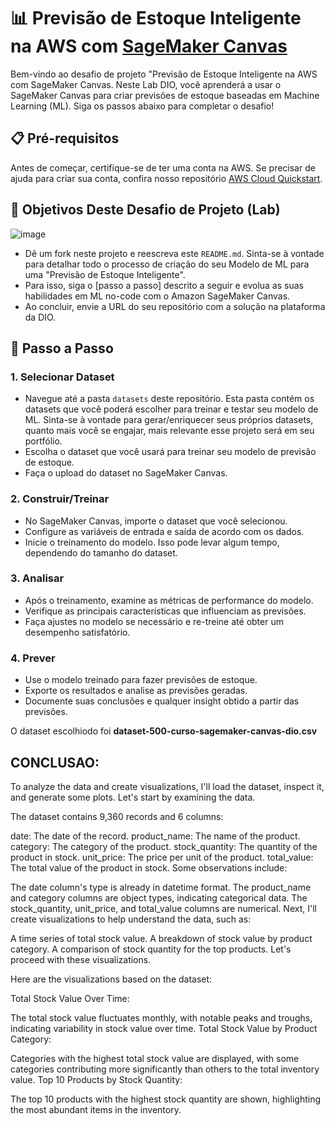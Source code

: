 # 📊 Previsão de Estoque Inteligente na AWS com [SageMaker Canvas](https://aws.amazon.com/pt/sagemaker/canvas/)

Bem-vindo ao desafio de projeto "Previsão de Estoque Inteligente na AWS com SageMaker Canvas. Neste Lab DIO, você aprenderá a usar o SageMaker Canvas para criar previsões de estoque baseadas em Machine Learning (ML). Siga os passos abaixo para completar o desafio!

## 📋 Pré-requisitos

Antes de começar, certifique-se de ter uma conta na AWS. Se precisar de ajuda para criar sua conta, confira nosso repositório [AWS Cloud Quickstart](https://github.com/digitalinnovationone/aws-cloud-quickstart).


## 🎯 Objetivos Deste Desafio de Projeto (Lab)

![image](https://github.com/digitalinnovationone/lab-aws-sagemaker-canvas-estoque/assets/730492/72f5c21f-5562-491e-aa42-2885a3184650)

- Dê um fork neste projeto e reescreva este `README.md`. Sinta-se à vontade para detalhar todo o processo de criação do seu Modelo de ML para uma "Previsão de Estoque Inteligente".
- Para isso, siga o [passo a passo] descrito a seguir e evolua as suas habilidades em ML no-code com o Amazon SageMaker Canvas.
- Ao concluir, envie a URL do seu repositório com a solução na plataforma da DIO.


## 🚀 Passo a Passo

### 1. Selecionar Dataset

-   Navegue até a pasta `datasets` deste repositório. Esta pasta contém os datasets que você poderá escolher para treinar e testar seu modelo de ML. Sinta-se à vontade para gerar/enriquecer seus próprios datasets, quanto mais você se engajar, mais relevante esse projeto será em seu portfólio.
-   Escolha o dataset que você usará para treinar seu modelo de previsão de estoque.
-   Faça o upload do dataset no SageMaker Canvas.

### 2. Construir/Treinar

-   No SageMaker Canvas, importe o dataset que você selecionou.
-   Configure as variáveis de entrada e saída de acordo com os dados.
-   Inicie o treinamento do modelo. Isso pode levar algum tempo, dependendo do tamanho do dataset.

### 3. Analisar

-   Após o treinamento, examine as métricas de performance do modelo.
-   Verifique as principais características que influenciam as previsões.
-   Faça ajustes no modelo se necessário e re-treine até obter um desempenho satisfatório.

### 4. Prever

-   Use o modelo treinado para fazer previsões de estoque.
-   Exporte os resultados e analise as previsões geradas.
-   Documente suas conclusões e qualquer insight obtido a partir das previsões.


O dataset escolhiodo foi **dataset-500-curso-sagemaker-canvas-dio.csv**
## CONCLUSAO:

To analyze the data and create visualizations, I'll load the dataset, inspect it, and generate some plots. Let's start by examining the data.

The dataset contains 9,360 records and 6 columns:

date: The date of the record.
product_name: The name of the product.
category: The category of the product.
stock_quantity: The quantity of the product in stock.
unit_price: The price per unit of the product.
total_value: The total value of the product in stock.
Some observations include:

The date column's type is already in datetime format.
The product_name and category columns are object types, indicating categorical data.
The stock_quantity, unit_price, and total_value columns are numerical.
Next, I'll create visualizations to help understand the data, such as:

A time series of total stock value.
A breakdown of stock value by product category.
A comparison of stock quantity for the top products.
Let's proceed with these visualizations. ​​

Here are the visualizations based on the dataset:

Total Stock Value Over Time:

The total stock value fluctuates monthly, with notable peaks and troughs, indicating variability in stock value over time.
Total Stock Value by Product Category:

Categories with the highest total stock value are displayed, with some categories contributing more significantly than others to the total inventory value.
Top 10 Products by Stock Quantity:

The top 10 products with the highest stock quantity are shown, highlighting the most abundant items in the inventory.
